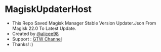 # MagiskUpdaterHost

* This Repo Saved Magisk Manager Stable Version Updater.Json From Magisk 22.0 To Latest Update.
* Created by [@alicee98](t.me/alicee98)
* Support : [GTW Channel](t.me/yudhapunyasaha)
* Thanks! :)
